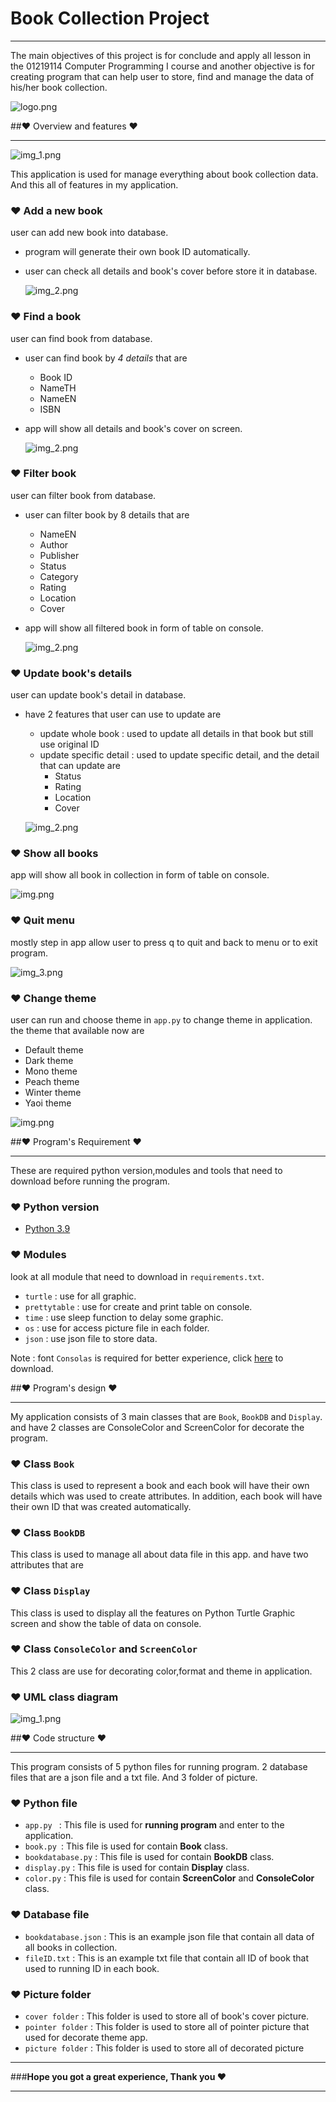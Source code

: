 # Book Collection Project

---
The main objectives of this project is for conclude and apply 
all lesson in the 01219114 Computer Programming I course and another 
objective is for creating program that can help user to store, find 
and manage the data of his/her book collection.

![logo.png](md/logo_app.png)



##♥ Overview and features ♥

---
![img_1.png](md/menu_page.png)

This application is used for manage everything about book collection data. 
And this all of features in my application.

### ♥ Add a new book
user can add new book into database.
* program will generate their own book ID automatically.
* user can check all details and book's cover before store it in database.
     
    ![img_2.png](md/add_page.png)
     
### ♥ Find a book
user can find book from database.
* user can find book by _4 details_ that are 
  * Book ID
  * NameTH
  * NameEN
  * ISBN
* app will show all details and book's cover on screen.

    ![img_2.png](md/find_page.png)

### ♥ Filter book
user can filter book from database.
   * user can filter book by 8 details that are
      - NameEN
      - Author
      - Publisher
      - Status
      - Category
      - Rating
      - Location
      - Cover
   * app will show all filtered book in form of table on console.
  
        ![img_2.png](md/filter_page.png)

### ♥ Update book's details
user can update book's detail in database.
   * have 2 features that user can use to update are
      - update whole book : used to update all details in 
        that book but still use original ID
      - update specific detail : used to update specific detail, 
        and the detail that can update are
        - Status
        - Rating
        - Location
        - Cover

     ![img_2.png](md/update_page.png)

### ♥ Show all books
app will show all book in collection in form of table on console.
  
![img.png](img.png)
  
### ♥ Quit menu
mostly step in app allow user to press q to quit 
and back to menu or to exit program.

![img_3.png](md/quit.png)

### ♥ Change theme
user can run and choose theme in `app.py` to change 
theme in application. the theme that available now are
* Default theme
* Dark theme
* Mono theme
* Peach theme
* Winter theme
* Yaoi theme
    
![img.png](md/all_theme.png)


##♥ Program's Requirement ♥
***
These are required python version,modules and tools 
that need to download before running the program.

### ♥ Python version
* [Python 3.9](https://www.python.org/downloads/)
### ♥ Modules
look at all module that need to download in `requirements.txt`.
* `turtle` : use for all graphic.
* `prettytable` : use for create and print table on console.
* `time` : use sleep function to delay some graphic.
* `os` : use for access picture file in each folder.
* `json` : use json file to store data.

Note : font `Consolas` is required for better experience, 
click [here](https://github.com/tsenart/sight/raw/master/fonts/Consolas.ttf) to download.

##♥ Program's design ♥
***
My application consists of 3 main classes that are 
`Book`, `BookDB` and `Display`. and have 2 classes are 
ConsoleColor and ScreenColor for decorate the program.

### ♥ Class `Book` 
This class is used to represent a book and each book will have
their own details which was used to create attributes.
In addition, each book will have their own ID that was created
automatically.
### ♥ Class `BookDB`
This class is used to manage all about data file in this app.
and have two attributes that are
### ♥ Class `Display`
This class is used to display all the features on Python Turtle
Graphic screen and show the table of data on console.
### ♥ Class `ConsoleColor` and `ScreenColor`
This 2 class are use for decorating color,format and theme in application.

### ♥ UML class diagram 
![img_1.png](book_collection_diagram.png)


##♥ Code structure ♥
***
This program consists of 5 python files for running program. 2 database
files that are a json file and a txt file. And 3 folder of picture.
### ♥ Python file
* `app.py ` : This file is used for **running program** and enter to the application.
* `book.py `: This file is used for contain **Book** class.
* `bookdatabase.py` : This file is used for contain **BookDB** class.
* `display.py` : This file is used for contain **Display** class.
* `color.py` : This file is used for contain **ScreenColor** and **ConsoleColor** class.
### ♥ Database file
* `bookdatabase.json` : This is an example json file that contain all data of all books
  in collection.
* `fileID.txt` : This is an example txt file that contain all ID of book that
  used to running ID in each book.
### ♥ Picture folder
* `cover folder` : This folder is used to store all of book's cover picture.
* `pointer folder` : This folder is used to store all of pointer picture that
  used for decorate theme app.
* `picture folder` : This folder is used to store all of decorated picture

---
 ###**Hope you got a great experience, Thank you ♥**

---   